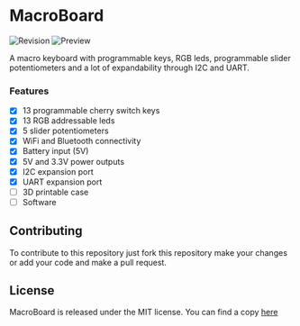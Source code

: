 # MacroBoard
![Revision](https://img.shields.io/badge/rev-1.0-blue)
![Preview](https://github.com/LoreSchaeffer/MacroBoard/blob/master/)

A macro keyboard with programmable keys, RGB leds, programmable slider potentiometers and a lot of expandability through I2C and UART.

### Features
- [x] 13 programmable cherry switch keys
- [x] 13 RGB addressable leds
- [x] 5 slider potentiometers
- [x] WiFi and Bluetooth connectivity
- [x] Battery input (5V)
- [x] 5V and 3.3V power outputs
- [x] I2C expansion port
- [x] UART expansion port
- [ ] 3D printable case
- [ ] Software

## Contributing
To contribute to this repository just fork this repository make your changes or add your code and make a pull request.

## License
MacroBoard is released under the MIT license. You can find a copy [here](https://github.com/LoreSchaeffer/MacroBoard/blob/master/LICENSE)